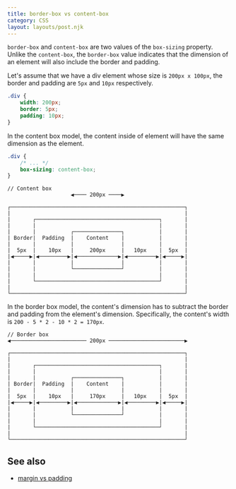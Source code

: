 ```yaml
---
title: border-box vs content-box
category: CSS
layout: layouts/post.njk
---
```


`border-box` and `content-box` are two values of the `box-sizing` property.
Unlike the `content-box`, the `border-box` value indicates that the dimension of an element will also include the border and padding.

Let's assume that we have a div element whose size is `200px x 100px`, the border and padding are `5px` and `10px` respectively.

```css
.div {
    width: 200px;
    border: 5px;
    padding: 10px;
}
```

In the content box model, the content inside of element will have the same dimension as the element.

```css
.div {
    /* ... */
    box-sizing: content-box;
}
```

```shell
// Content box
                    ◀︎──── 200px ────▶︎

┌───────────────────────────────────────────────────────┐
|                                                       |
|       ┌───────────────────────────────────────┐       |
|       |                                       |       |
|       |           ┌───────────────┐           |       |
| Border|  Padding  |    Content    |           |       |
|       |           |               |           |       |
|  5px  |    10px   |     200px     |   10px    |  5px  |
|◀︎─────▶︎|◀︎─────────▶︎|◀︎─────────────▶︎|◀︎─────────▶︎|◀︎─────▶︎|
|       |           |               |           |       |
|       |           └───────────────┘           |       |
|       |                                       |       |
|       └───────────────────────────────────────┘       |
|                                                       |
└───────────────────────────────────────────────────────┘
```

In the border box model, the content's dimension has to subtract the border and padding from the element's dimension.
Specifically, the content's width is `200 - 5 * 2 - 10 * 2 = 170px`.

```shell
// Border box
◀︎──────────────────────── 200px ────────────────────────▶︎

┌───────────────────────────────────────────────────────┐
|                                                       |
|       ┌───────────────────────────────────────┐       |
|       |                                       |       |
|       |           ┌───────────────┐           |       |
| Border|  Padding  |    Content    |           |       |
|       |           |               |           |       |
|  5px  |    10px   |     170px     |   10px    |  5px  |
|◀︎─────▶︎|◀︎─────────▶︎|◀︎─────────────▶︎|◀︎─────────▶︎|◀︎─────▶︎|
|       |           |               |           |       |
|       |           └───────────────┘           |       |
|       |                                       |       |
|       └───────────────────────────────────────┘       |
|                                                       |
└───────────────────────────────────────────────────────┘
```

## See also

-   [margin vs padding](/margin-vs-padding)
